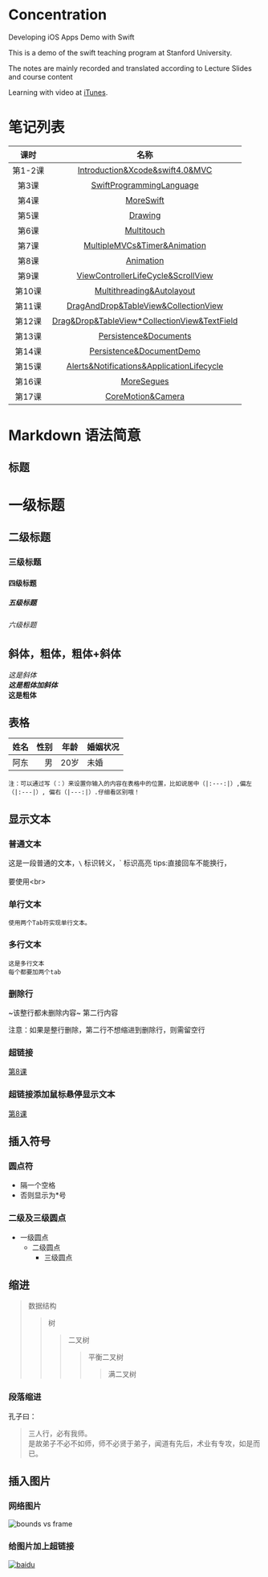 # Concentration
Developing iOS Apps Demo with Swift

This is a demo of the swift teaching program at Stanford University.

The notes are mainly recorded and translated according to Lecture Slides and course content


Learning with video at [iTunes](https://podcasts.apple.com/cn/podcast/developing-ios-11-apps-with-swift/id1315130780).


# 笔记列表
|课时|名称|
|:---:|:---:|
|第1-2课|[Introduction&Xcode&swift4.0&MVC](https://github.com/ul123dr/StudySwift/blob/master/Notes/1.Introduction&Xcode&swift4.0&MVC.md)|
|第3课|[SwiftProgrammingLanguage](https://github.com/ul123dr/StudySwift/blob/master/Notes/3.SwiftProgrammingLanguage.md)|
|第4课|[MoreSwift](https://github.com/ul123dr/StudySwift/blob/master/Notes/4.MoreSwift.md)|
|第5课|[Drawing](https://github.com/ul123dr/StudySwift/blob/master/Notes/5.Drawing.md)|
|第6课|[Multitouch](https://github.com/ul123dr/StudySwift/blob/master/Notes/6.Multitouch.md)|
|第7课|[MultipleMVCs&Timer&Animation](https://github.com/ul123dr/StudySwift/blob/master/Notes/7.MultipleMVCs&Timer&Animation.md)|
|第8课|[Animation](https://github.com/ul123dr/StudySwift/blob/master/Notes/8.Animation.md)|
|第9课|[ViewControllerLifeCycle&ScrollView](https://github.com/ul123dr/StudySwift/blob/master/Notes/9.ViewControllerLifeCycle&ScrollView.md)|
|第10课|[Multithreading&Autolayout](https://github.com/ul123dr/StudySwift/blob/master/Notes/10.Multithreading&Autolayout.md)|
|第11课|[DragAndDrop&TableView&CollectionView](https://github.com/ul123dr/StudySwift/blob/master/Notes/11.DragAndDrop&TableView&CollectionView.md)|
|第12课|[Drag&Drop&TableView*CollectionView&TextField](https://github.com/ul123dr/StudySwift/blob/master/Notes/12.Drag&Drop&TableView*CollectionView&TextField.md)|
|第13课|[Persistence&Documents](https://github.com/ul123dr/StudySwift/blob/master/Notes/13.Persistence&Documents.md)|
|第14课|[Persistence&DocumentDemo](https://github.com/ul123dr/StudySwift/blob/master/Notes/14.Persistence&DocumentDemo.md)|
|第15课|[Alerts&Notifications&ApplicationLifecycle](https://github.com/ul123dr/StudySwift/blob/master/Notes/15.Alerts&Notifications&ApplicationLifecycle.md)|
|第16课|[MoreSegues](https://github.com/ul123dr/StudySwift/blob/master/Notes/16.MoreSegues.md)|
|第17课|[CoreMotion&Camera](https://github.com/ul123dr/StudySwift/blob/master/Notes/17.CoreMotion&Camera.md)|

# Markdown 语法简意

## 标题

# 一级标题  
## 二级标题  
### 三级标题  
#### 四级标题  
##### 五级标题  
###### 六级标题 

## 斜体，粗体，粗体+斜体

*这是斜体*<br>
***这是粗体加斜体***<br>
**这是粗体**<br>

## 表格
|姓名|性别|年龄|婚姻状况|
|:---:|---:|:---:|:---|
| 阿东 | 男 | 20岁 | 未婚 |

    注：可以通过写（：）来设置你输入的内容在表格中的位置，比如说居中（|:---:|）,偏左（|:---|）, 偏右（|---:|）.仔细看区别哦！

## 显示文本
### 普通文本
这是一段普通的文本，`\` 标识转义，` 标识高亮
tips:直接回车不能换行，<br>  
要使用\<br>  

### 单行文本
    使用两个Tab符实现单行文本。
 
### 多行文本
    这是多行文本
    每个都要加两个tab
    
### 删除行
~该整行都未删除内容~
第二行内容

注意：如果是整行删除，第二行不想缩进到删除行，则需留空行
        
### 超链接      
[第8课](https://github.com/ul123dr/StudySwift/blob/master/Notes/8.Animation.md)

### 超链接添加鼠标悬停显示文本
[第8课](https://github.com/ul123dr/StudySwift/blob/master/Notes/8.Animation.md "悬停显示文本")

## 插入符号
### 圆点符
* 隔一个空格
* 否则显示为*号

### 二级及三级圆点
* 一级圆点
    * 二级圆点
        * 三级圆点

## 缩进

>数据结构  
>>树  
>>>二叉树  
>>>>平衡二叉树  
>>>>>满二叉树 

### 段落缩进
孔子曰：
>三人行，必有我师。<br>
>是故弟子不必不如师，师不必贤于弟子，闻道有先后，术业有专攻，如是而已。

## 插入图片
### 网络图片
![bounds vs frame](https://github.com/ul123dr/StudySwift/raw/master/Concentration/Concentration/Sources/bounds.png "bounds vs frame")

### 给图片加上超链接
[![baidu](http://www.baidu.com/img/bdlogo.gif "百度Logo")](http://baidu.com)
